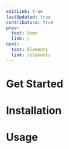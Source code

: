 ```yaml
---
editLink: true
lastUpdated: true
contributors: true
prev:
  text: Home
  link: /
next:
  text: Elements
  link: /elements
---
```


# Get Started

# Installation

# Usage